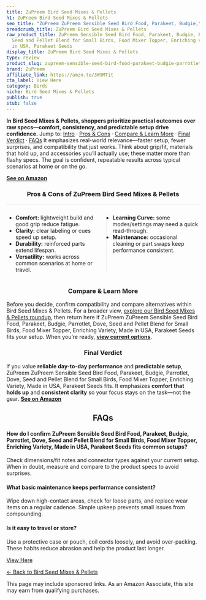```yaml
---
title: ZuPreem Bird Seed Mixes & Pellets
h1: ZuPreem Bird Seed Mixes & Pellets
seo_title: "ZuPreem ZuPreem Sensible Seed Bird Food, Parakeet, Budgie,\u2026"
breadcrumb_title: ZuPreem Bird Seed Mixes & Pellets
raw_product_title: ZuPreem Sensible Seed Bird Food, Parakeet, Budgie, Parrotlet, Dove,
  Seed and Pellet Blend for Small Birds, Food Mixer Topper, Enriching Variety, Made
  in USA, Parakeet Seeds
display_title: ZuPreem Bird Seed Mixes & Pellets
type: review
product_slug: zupreem-sensible-seed-bird-food-parakeet-budgie-parrotlet-dove-seed-and-4aadb8fa
brand: ZuPreem
affiliate_link: https://amzn.to/3W9MTit
cta_label: View Here
category: Birds
niche: Bird Seed Mixes & Pellets
publish: true
stub: false
---
```


<div id="intro" class="full-width"><p><strong>In Bird Seed Mixes & Pellets, shoppers prioritize practical outcomes over raw specs&mdash;comfort, consistency, and predictable setup drive confidence.</strong> Jump to: <a href="#intro">Intro</a> · <a href="#pros-cons">Pros &amp; Cons</a> · <a href="#compare-more">Compare &amp; Learn More</a> · <a href="#verdict">Final Verdict</a> · <a href="#faqs">FAQs</a> It emphasizes real-world relevance&mdash;faster setup, fewer surprises, and compatibility that just works. Think about grip/fit, materials that hold up, and accessories you’ll actually use; these matter more than flashy specs. The goal is confident, repeatable results across typical scenarios at home or on the go.</p><p><a href="https://amzn.to/3W9MTit" rel="nofollow sponsored noopener" target="_blank"><strong>See on Amazon</strong></a></p></div>
<h3 id="pros-cons" style="text-align:center;">Pros &amp; Cons of ZuPreem Bird Seed Mixes & Pellets</h3>
<div class="pc-grid" style="display:grid;grid-template-columns:1fr 1fr;gap:16px;border-top:1px solid #e5e7eb;padding-top:12px;">
  <ul>
    <li><strong>Comfort:</strong> lightweight build and good grip reduce fatigue.</li>
    <li><strong>Clarity:</strong> clear labeling or cues speed up setup.</li>
    <li><strong>Durability:</strong> reinforced parts extend lifespan.</li>
    <li><strong>Versatility:</strong> works across common scenarios at home or travel.</li>
  </ul>
  <ul style="border-left:1px solid #e5e7eb;padding-left:16px;">
    <li><strong>Learning Curve:</strong> some modes/settings may need a quick read-through.</li>
    <li><strong>Maintenance:</strong> occasional cleaning or part swaps keep performance consistent.</li>
  </ul>
</div>


<h3 id="compare-more" style="text-align:center;">Compare &amp; Learn More</h3>
<p>Before you decide, confirm compatibility and compare alternatives within Bird Seed Mixes & Pellets. For a broader view, <a href="#">explore our Bird Seed Mixes & Pellets roundup</a>, then return here if ZuPreem ZuPreem Sensible Seed Bird Food, Parakeet, Budgie, Parrotlet, Dove, Seed and Pellet Blend for Small Birds, Food Mixer Topper, Enriching Variety, Made in USA, Parakeet Seeds fits your setup. When you’re ready, <a href="https://amzn.to/3W9MTit" rel="nofollow sponsored noopener" target="_blank"><strong>view current options</strong></a>.</p>

<h3 id="verdict" style="text-align:center;">Final Verdict</h3>
<p>If you value <strong>reliable day-to-day performance</strong> and <strong>predictable setup</strong>, ZuPreem ZuPreem Sensible Seed Bird Food, Parakeet, Budgie, Parrotlet, Dove, Seed and Pellet Blend for Small Birds, Food Mixer Topper, Enriching Variety, Made in USA, Parakeet Seeds fits. It emphasizes <strong>comfort that holds up</strong> and <strong>consistent clarity</strong> so your focus stays on the task&mdash;not the gear. <a href="https://amzn.to/3W9MTit" rel="nofollow sponsored noopener" target="_blank"><strong>See on Amazon</strong></a></p>

<h2 id="faqs" style="text-align:center;">FAQs</h2>
<h4><strong>How do I confirm ZuPreem Sensible Seed Bird Food, Parakeet, Budgie, Parrotlet, Dove, Seed and Pellet Blend for Small Birds, Food Mixer Topper, Enriching Variety, Made in USA, Parakeet Seeds fits common setups?</strong></h4>
<p>Check dimensions/fit notes and connector types against your current setup. When in doubt, measure and compare to the product specs to avoid surprises.</p>
<h4><strong>What basic maintenance keeps performance consistent?</strong></h4>
<p>Wipe down high-contact areas, check for loose parts, and replace wear items on a regular cadence. Simple upkeep prevents small issues from compounding.</p>
<h4><strong>Is it easy to travel or store?</strong></h4>
<p>Use a protective case or pouch, coil cords loosely, and avoid over-packing. These habits reduce abrasion and help the product last longer.</p>

<p><a class="btn" href="https://amzn.to/3W9MTit" target="_blank" rel="nofollow sponsored noopener">View Here</a></p>
<p><a href="/roundups/birds/bird-seed-mixes-pellets/">← Back to Bird Seed Mixes & Pellets</a></p>
<aside class="disclosure">This page may include sponsored links. As an Amazon Associate, this site may earn from qualifying purchases.</aside>
